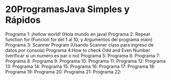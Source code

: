 # 20ProgramasJava Simples y Rápidos

Programa 1: ¡hellow world! (Hola mundo en java)
Programa 2: Repeat function for (Funcion for del 1 al 10, y Argumentos del programa main)
Programa 3: Scanner Program (Usando Scanner class para ingreso de datos por consola)
Programa 4:How to check Odd and Even Number (verificar si un numero es par o no)
Programa 5:
Programa 6:
Programa 7:
Programa 8:
Programa 9:
Programa 10:
Programa 11:
Programa 12:
Programa 13:
Programa 14:
Programa 15:
Programa 16:
Programa 17:
Programa 18:
Programa 19:
Programa 20:
Programa 21:
Programa 22:
